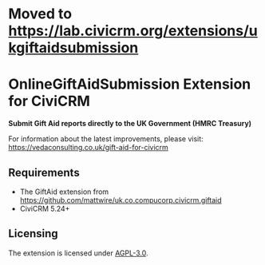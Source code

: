 # Moved to https://lab.civicrm.org/extensions/ukgiftaidsubmission

# OnlineGiftAidSubmission Extension for CiviCRM

**Submit Gift Aid reports directly to the UK Government (HMRC Treasury)**

For information about the latest improvements, please visit: https://vedaconsulting.co.uk/gift-aid-for-civicrm

## Requirements
* The GiftAid extension from https://github.com/mattwire/uk.co.compucorp.civicrm.giftaid
* CiviCRM 5.24+

## Licensing
The extension is licensed under [AGPL-3.0](LICENSE.txt).
